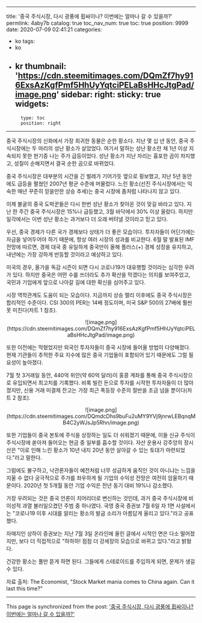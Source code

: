 
---
title: '중국 주식시장, 다시 광풍에 휩싸이나? 이번에는 얼마나 갈 수 있을까?'
permlink: 4aby7b
catalog: true
toc_nav_num: true
toc: true
position: 9999
date: 2020-07-09 02:41:21
categories:
- ko
tags:
- ko
- kr
thumbnail: 'https://cdn.steemitimages.com/DQmZf7hy916ExsAzKgfPmf5HhUyYqtciPELaBsHHcJtgPad/image.png'
sidebar:
    right:
        sticky: true
widgets:
    -
        type: toc
        position: right
---


중국 주식시장의 신화에서 가장 희귀한 동물은 순한 황소다. 지난 몇 십 년 동안, 중국 주식시장에는 두 마리의 성난 황소가 살았었다. 여기서 말하는 성난 황소란 채 1년 이상 지속되지 못한 현기증 나는 주가 급등이었다. 성난 황소가 지난 자리는 흉포한 곰이 차지했고, 성질이 순해지면서 결국 순한 곰으로 바뀌었다. 

 

중국 주식시장은 대부분의 시간을 긴 벌레가 기어가듯 옆으로 횡보했고, 지난 5년 동안에도 급등을 펼쳤던 2007년 평균 수준에 머물렀다. 느린 황소(선진 주식시장에서는 익숙한 매년 꾸준히 믿을만한 상승 추세)는 중국 시장에 좀처럼 나타나지 않고 있다.

 

이제 불굴의 중국 도박꾼들은 다시 한번 성난 황소가 찾아온 것이 맞길 바라고 있다. 지난 한 주간 중국 주식시장은 15%나 급등했고, 3월 바닥에서 30% 이상 올랐다. 하지만 일각에서는 이번 성난 황소는 과거보다 더 오래 버텨낼 것이라고 믿고 있다.

 

우선, 중국 경제가 다른 국가 경제보다 상태가 더 좋은 모습이다. 투자자들이 어딘가에는 자금을 넣어두어야 하기 때문에, 항상 여러 시장의 성과를 비교한다. 6월 말 발표된 IMF 전망에 따르면, 경제 대국 중 유일하게 중국만이 올해 플러스(+) 경제 성장을 유지하고, 내년에는 가장 강하게 반등할 것이라고 예상하고 있다.

 

미국의 경우, 올가을 독감 시즌이 되면 다시 코로나19가 대유행할 것이라는 심각한 우려가 있다. 하지만 중국은 어떤 수를 쓰더라도 추가 확산을 막겠다는 의지를 보여주었고, 국민과 기업에게 앞으로 나아갈 길에 대한 확신을 심어주고 있다.

 

시장 역학관계도 도움이 되는 모습이다. 지금까지 상승 랠리 이후에도 중국 주식시장은 합리적인 수준이다. CSI 300의 PER는 14배 정도이며, 미국 S&P 500의 27배에 훨씬 못 미친다(차트 1 참조).

<center>
![image.png](https://cdn.steemitimages.com/DQmZf7hy916ExsAzKgfPmf5HhUyYqtciPELaBsHHcJtgPad/image.png)
</center>

또한 이전에는 막혔었지만 외국인 투자자들이 중국 시장에 들어올 방법이 다양해졌다. 현재 기관들이 추적한 주요 지수에 많은 중국 기업들이 포함되어 있기 때문에도 그럴 필요성이 높아졌다. 

 

7월 첫 3거래일 동안, 440억 위안(약 60억 달러)이 홍콩 계좌를 통해 중국 주식시장으로 유입되면서 최고치를 기록했다. 비록 빌린 돈으로 투자를 시작한 투자자들이 더 많아졌지만, 신용 거래 미결제 잔고는 가장 최근 폭등장 수준의 절반을 조금 넘을 뿐이다(차트 2 참조). 

<center>
![image.png](https://cdn.steemitimages.com/DQmdcDhs9buFu2uMY9YVj9jnrwLEBqnqMB4C2yWJsJp5Rhn/image.png)
</center>

또한 기업들이 중국 본토에 주식을 상장하는 일도 더 쉬워졌기 때문에, 이들 신규 주식이 주식시장에 쏟아져 들어오는 현금 중 일부를 흡수할 것이다. 자산 운용사 강주앙의 장시산은 "이로 인해 느린 황소가 10년 내지 20년 동안 살아갈 수 있는 토대가 마련되었다."라고 말한다.

 

그럼에도 불구하고, 낙관론자들이 예전처럼 너무 성급하게 움직인 것이 아니냐는 느낌을 지울 수 없다 궁극적으로 주가를 좌우하게 될 기업의 수익성 전망은 여전히 암울하기 때문이다. 2020년 첫 5개월 동안 기업 수익은 전년 동기 대비 19%나 감소했다.

 

가장 우려되는 것은 중국 언론이 치어리더로 변신하는 것인데, 과거 중국 주식시장에 비이성적 과열 불러일으켰던 주범 중 하나였다. 국영 중국 증권보 7월 6일 자 1면 사설에서는 "코로나19 이후 시대를 알리는 황소의 발굽 소리가 아름답게 울리고 있다."라고 공표했다.

 

자매지인 상하이 증권보는 지난 7월 3일 온라인에 올린 글에서 시적인 면은 다소 떨어졌지만, 보다 더 직접적으로 "하하하! 점점 더 강세장의 모습으로 바뀌고 있다."라고 밝혔다. 

 

건강한 황소는 풀만 뜯게 하면 된다. 그들에게 스테로이드를 주입하게 되면, 문제가 생길 수 있다.

 

자료 출처: The Economist, "Stock Market mania comes to China again. Can it last this time?"

- - -

This page is synchronized from the post: ['중국 주식시장, 다시 광풍에 휩싸이나? 이번에는 얼마나 갈 수 있을까?'](https://steemit.com/@pius.pius/4aby7b)
